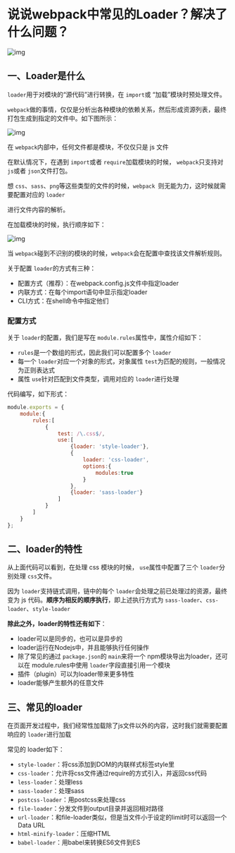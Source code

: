 # 说说webpack中常见的Loader？解决了什么问题？

![img](https://s2.loli.net/2022/05/15/w9F5IoznYGVORK3.png)

## 一、Loader是什么

`loader`用于对模块的“源代码”进行转换，在 `import`或 “加载”模块时预处理文件。

`webpack`做的事情，仅仅是分析出各种模块的依赖关系，然后形成资源列表，最终打包生成到指定的文件中。如下图所示：

![img](https://s2.loli.net/2022/05/15/35F79IYjhTe6kbl.png)

在 `webpack`内部中，任何文件都是模块，不仅仅只是 js 文件

在默认情况下，在遇到 `import`或者 `require`加载模块的时候， `webpack`只支持对 `js`或者 `json`文件打包。

想 `css`、`sass`、`png`等这些类型的文件的时候，`webpack `则无能为力，这时候就需要配置对应的 `loader`

进行文件内容的解析。

在加载模块的时候，执行顺序如下：

![img](https://s2.loli.net/2022/05/15/zyKuchMxNHfdESF.png)

当 `webpack`碰到不识别的模块的时候，`webpack`会在配置中查找该文件解析规则。

关于配置 `loader`的方式有三种：

- 配置方式（推荐）：在webpack.config.js文件中指定loader
- 内联方式：在每个import语句中显示指定loader
- CLI方式：在shell命令中指定他们

### 配置方式

关于 `loader`的配置，我们是写在 `module.rules`属性中，属性介绍如下：

- `rules`是一个数组的形式，因此我们可以配置多个 `loader`
- 每一个 `loader`对应一个对象的形式，对象属性 `test`为匹配的规则，一般情况为正则表达式
- 属性 `use`针对匹配到文件类型，调用对应的 `loader`进行处理

代码编写，如下形式：

```javascript
module.exports = {
    module:{
        rules:[
            {
                test: /\.css$/,
                use:[
                    {loader: 'style-loader'},
                    {
                        loader: 'css-loader',
                        options:{
                            modules:true
                        }
                    },
                    {loader: 'sass-loader'}
                ]
            }
        ]
    }
};
```

## 二、loader的特性

从上面代码可以看到，在处理 css 模块的时候， `use`属性中配置了三个 `loader`分别处理 `css`文件。

因为 `loader`支持链式调用，链中的每个 `loader`会处理之前已处理过的资源，最终变为 js 代码。**顺序为相反的顺序执行**，即上述执行方式为 `sass-loader`、`css-loader`、`style-loader`

**除此之外，loader的特性还有如下**：

- loader可以是同步的，也可以是异步的
- loader运行在Nodejs中，并且能够执行任何操作
- 除了常见的通过 `package.json`的 `main`来将一个 npm模块导出为loader，还可以在 module.rules中使用 `loader`字段直接引用一个模块
- 插件（plugin）可以为loader带来更多特性
- loader能够产生额外的任意文件

## 三、常见的loader

在页面开发过程中，我们经常性加载除了js文件以外的内容，这时我们就需要配置响应的 `loader`进行加载

常见的 loader如下：

- `style-loader`：将css添加到DOM的内联样式标签style里
- `css-loader`：允许将css文件通过require的方式引入，并返回css代码
- `less-loader`：处理less
- `sass-loader`：处理sass
- `postcss-loader`：用postcss来处理css
- `file-loader`：分发文件到output目录并返回相对路径
- `url-loader`：和file-loader类似，但是当文件小于设定的limit时可以返回一个 Data URL
- `html-minify-loader`：压缩HTML
- `babel-loader`：用babel来转换ES6文件到ES

